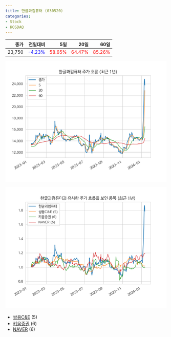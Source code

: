 ```yaml
---
title: 한글과컴퓨터 (030520)
categories:
- Stock
- KOSDAQ
---
```


|종가|전일대비|5일|20일|60일|
|---:|-------:|--:|---:|---:|
|23,750|<span style="color: blue">-4.23%</span>|<span style="color: red">58.65%</span>|<span style="color: red">64.47%</span>|<span style="color: red">85.26%</span>|


<!-- more -->

![030520](/assets/images/stock/030520.png)

![030520](/assets/images/stock/030520_sim.png)

- [쌍용C&E](/003410/) (5)
- [키움증권](/039490/) (6)
- [NAVER](//035420/) (6)